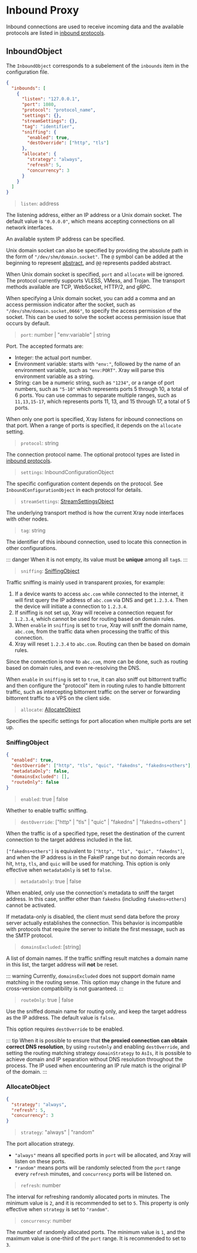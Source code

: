 # Inbound Proxy

Inbound connections are used to receive incoming data and the available protocols are listed in [inbound protocols](./inbounds/).

## InboundObject

The `InboundObject` corresponds to a subelement of the `inbounds` item in the configuration file.

```json
{
  "inbounds": [
    {
      "listen": "127.0.0.1",
      "port": 1080,
      "protocol": "protocol_name",
      "settings": {},
      "streamSettings": {},
      "tag": "identifier",
      "sniffing": {
        "enabled": true,
        "destOverride": ["http", "tls"]
      },
      "allocate": {
        "strategy": "always",
        "refresh": 5,
        "concurrency": 3
      }
    }
  ]
}
```

> `listen`: address

The listening address, either an IP address or a Unix domain socket. The default value is `"0.0.0.0"`, which means accepting connections on all network interfaces.

An available system IP address can be specified.

Unix domain socket can also be specified by providing the absolute path in the form of `"/dev/shm/domain.socket"`. The `@` symbol can be added at the beginning to represent [abstract](https://www.man7.org/linux/man-pages/man7/unix.7.html), and `@@` represents padded abstract.

When Unix domain socket is specified, `port` and `allocate` will be ignored. The protocol currently supports VLESS, VMess, and Trojan. The transport methods available are TCP, WebSocket, HTTP/2, and gRPC.

When specifying a Unix domain socket, you can add a comma and an access permission indicator after the socket, such as `"/dev/shm/domain.socket,0666"`, to specify the access permission of the socket. This can be used to solve the socket access permission issue that occurs by default.

> `port`: number | "env:variable" | string

Port. The accepted formats are:

- Integer: the actual port number.
- Environment variable: starts with `"env:"`, followed by the name of an environment variable, such as `"env:PORT"`. Xray will parse this environment variable as a string.
- String: can be a numeric string, such as `"1234"`, or a range of port numbers, such as `"5-10"` which represents ports 5 through 10, a total of 6 ports. You can use commas to separate multiple ranges, such as `11,13,15-17`, which represents ports 11, 13, and 15 through 17, a total of 5 ports.

When only one port is specified, Xray listens for inbound connections on that port. When a range of ports is specified, it depends on the `allocate` setting.

> `protocol`: string

The connection protocol name. The optional protocol types are listed in [inbound protocols](./inbounds/).

> `settings`: InboundConfigurationObject

The specific configuration content depends on the protocol. See `InboundConfigurationObject` in each protocol for details.

> `streamSettings`: [StreamSettingsObject](./transport.md#streamsettingsobject)

The underlying transport method is how the current Xray node interfaces with other nodes.

> `tag`: string

The identifier of this inbound connection, used to locate this connection in other configurations.

::: danger
When it is not empty, its value must be **unique** among all `tag`s.
:::

> `sniffing`: [SniffingObject](#sniffingobject)

Traffic sniffing is mainly used in transparent proxies, for example:

1. If a device wants to access `abc.com` while connected to the internet, it will first query the IP address of `abc.com` via DNS and get `1.2.3.4`. Then the device will initiate a connection to `1.2.3.4`.
2. If sniffing is not set up, Xray will receive a connection request for `1.2.3.4`, which cannot be used for routing based on domain rules.
3. When `enable` in `sniffing` is set to `true`, Xray will sniff the domain name, `abc.com`, from the traffic data when processing the traffic of this connection.
4. Xray will reset `1.2.3.4` to `abc.com`. Routing can then be based on domain rules.

Since the connection is now to `abc.com`, more can be done, such as routing based on domain rules, and even re-resolving the DNS.

When `enable` in `sniffing` is set to `true`, it can also sniff out bittorrent traffic and then configure the "protocol" item in routing rules to handle bittorrent traffic, such as intercepting bittorrent traffic on the server or forwarding bittorrent traffic to a VPS on the client side.

> `allocate`: [AllocateObject](#allocateobject)

Specifies the specific settings for port allocation when multiple ports are set up.

### SniffingObject

```json
{
  "enabled": true,
  "destOverride": ["http", "tls", "quic", "fakedns", "fakedns+others"],
  "metadataOnly": false,
  "domainsExcluded": [],
  "routeOnly": false
}
```

> `enabled`: true | false

Whether to enable traffic sniffing.

> `destOverride`: ["http" | "tls" | "quic" | "fakedns" | "fakedns+others" ]

When the traffic is of a specified type, reset the destination of the current connection to the target address included in the list.

`["fakedns+others"]` is equivalent to `["http", "tls", "quic", "fakedns"]`, and when the IP address is in the FakeIP range but no domain records are hit, `http`, `tls`, and `quic` will be used for matching. This option is only effective when `metadataOnly` is set to `false`.

> `metadataOnly`: true | false

When enabled, only use the connection's metadata to sniff the target address. In this case, sniffer other than `fakedns` (including `fakedns+others`) cannot be activated.

If metadata-only is disabled, the client must send data before the proxy server actually establishes the connection. This behavior is incompatible with protocols that require the server to initiate the first message, such as the SMTP protocol.

> `domainsExcluded`: [string] <Badge text="WIP" type="warning"/>

A list of domain names. If the traffic sniffing result matches a domain name in this list, the target address will **not** be reset.

::: warning
Currently, `domainsExcluded` does not support domain name matching in the routing sense. This option may change in the future and cross-version compatibility is not guaranteed.
:::

> `routeOnly`: true | false

Use the sniffed domain name for routing only, and keep the target address as the IP address. The default value is `false`.

This option requires `destOverride` to be enabled.

::: tip
When it is possible to ensure that **the proxied connection can obtain correct DNS resolution**, by using `routeOnly` and enabling `destOverride`, and setting the routing matching strategy `domainStrategy` to `AsIs`, it is possible to achieve domain and IP separation without DNS resolution throughout the process. The IP used when encountering an IP rule match is the original IP of the domain.
:::

### AllocateObject

```json
{
  "strategy": "always",
  "refresh": 5,
  "concurrency": 3
}
```

> `strategy`: "always" | "random"

The port allocation strategy.

- `"always"` means all specified ports in `port` will be allocated, and Xray will listen on these ports.
- `"random"` means ports will be randomly selected from the `port` range every `refresh` minutes, and `concurrency` ports will be listened on.

> `refresh`: number

The interval for refreshing randomly allocated ports in minutes. The minimum value is `2`, and it is recommended to set to `5`. This property is only effective when `strategy` is set to `"random"`.

> `concurrency`: number

The number of randomly allocated ports. The minimum value is `1`, and the maximum value is one-third of the `port` range. It is recommended to set to `3`.
